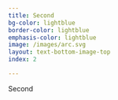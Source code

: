 ```yaml
---
title: Second
bg-color: lightblue
border-color: lightblue
emphasis-color: lightblue
image: /images/arc.svg
layout: text-bottom-image-top
index: 2

---
```


Second